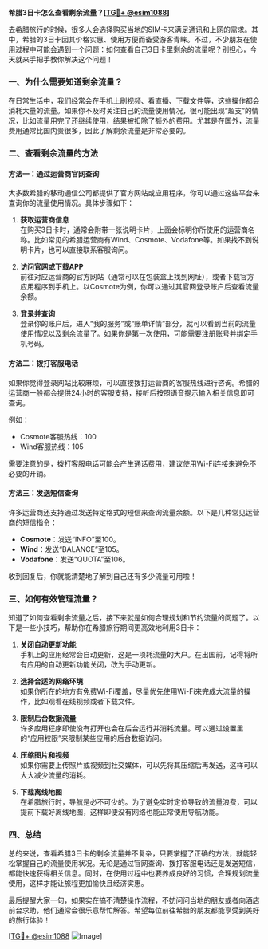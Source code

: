 **希腊3日卡怎么查看剩余流量？[[TG💪+ @esim1088](https://t.me/s/esim1088)]**

去希腊旅行的时候，很多人会选择购买当地的SIM卡来满足通讯和上网的需求。其中，希腊的3日卡因其价格实惠、使用方便而备受游客青睐。不过，不少朋友在使用过程中可能会遇到一个问题：如何查看自己3日卡里剩余的流量呢？别担心，今天就来手把手教你解决这个问题！

### **一、为什么需要知道剩余流量？**

在日常生活中，我们经常会在手机上刷视频、看直播、下载文件等，这些操作都会消耗大量的流量。如果你不及时关注自己的流量使用情况，很可能出现“超支”的情况，比如流量用完了还继续使用，结果被扣除了额外的费用。尤其是在国外，流量费用通常比国内贵很多，因此了解剩余流量是非常必要的。

### **二、查看剩余流量的方法**

#### **方法一：通过运营商官网查询**
大多数希腊的移动通信公司都提供了官方网站或应用程序，你可以通过这些平台来查询你的流量使用情况。具体步骤如下：

1. **获取运营商信息**  
   在购买3日卡时，通常会附带一张说明卡片，上面会标明你所使用的运营商名称。比如常见的希腊运营商有Wind、Cosmote、Vodafone等。如果找不到说明卡片，也可以直接联系客服询问。

2. **访问官网或下载APP**  
   前往对应运营商的官方网站（通常可以在包装盒上找到网址），或者下载官方应用程序到手机上。以Cosmote为例，你可以通过其官网登录账户后查看流量余额。

3. **登录并查询**  
   登录你的账户后，进入“我的服务”或“账单详情”部分，就可以看到当前的流量使用情况以及剩余流量了。如果你是第一次使用，可能需要注册账号并绑定手机号码。

#### **方法二：拨打客服电话**
如果你觉得登录网站比较麻烦，可以直接拨打运营商的客服热线进行咨询。希腊的运营商一般都会提供24小时的客服支持，接听后按照语音提示输入相关信息即可查询。

例如：
- Cosmote客服热线：100
- Wind客服热线：105

需要注意的是，拨打客服电话可能会产生通话费用，建议使用Wi-Fi连接来避免不必要的开销。

#### **方法三：发送短信查询**
许多运营商还支持通过发送特定格式的短信来查询流量余额。以下是几种常见运营商的短信指令：

- **Cosmote**：发送“INFO”至100。
- **Wind**：发送“BALANCE”至105。
- **Vodafone**：发送“QUOTA”至106。

收到回复后，你就能清楚地了解到自己还有多少流量可用啦！

### **三、如何有效管理流量？**

知道了如何查看剩余流量之后，接下来就是如何合理规划和节约流量的问题了。以下是一些小技巧，帮助你在希腊旅行期间更高效地利用3日卡：

1. **关闭自动更新功能**  
   手机上的应用经常会自动更新，这是一项耗流量的大户。在出国前，记得将所有应用的自动更新功能关闭，改为手动更新。

2. **选择合适的网络环境**  
   如果你所在的地方有免费Wi-Fi覆盖，尽量优先使用Wi-Fi来完成大流量的操作，比如观看在线视频或者下载文件。

3. **限制后台数据流量**  
   许多应用程序即使没有打开也会在后台运行并消耗流量。可以通过设置里的“应用权限”来限制某些应用的后台数据访问。

4. **压缩图片和视频**  
   如果你需要上传照片或视频到社交媒体，可以先将其压缩后再发送，这样可以大大减少流量的消耗。

5. **下载离线地图**  
   在希腊旅行时，导航是必不可少的。为了避免实时定位导致的流量浪费，可以提前下载好离线地图，这样即便没有网络也能正常使用导航功能。

### **四、总结**

总的来说，查看希腊3日卡的剩余流量并不复杂，只要掌握了正确的方法，就能轻松掌握自己的流量使用状况。无论是通过官网查询、拨打客服电话还是发送短信，都能快速获得相关信息。同时，在使用过程中也要养成良好的习惯，合理规划流量使用，这样才能让旅程更加愉快且经济实惠。

最后提醒大家一句，如果实在搞不清楚操作流程，不妨问问当地的朋友或者向酒店前台求助，他们通常会很乐意帮忙解答。希望每位前往希腊的朋友都能享受到美好的旅行体验！

[[TG💪+ @esim1088](https://t.me/s/esim1088) ![Image](https://i.postimg.cc/4NQfJmqS/Snipaste-2025-05-13-00-14-12.png)]